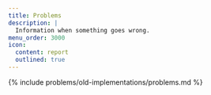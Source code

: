 ```yaml
---
title: Problems
description: |
  Information when something goes wrong.
menu_order: 3000
icon:
  content: report
  outlined: true
---
```


{% include problems/old-implementations/problems.md %}
